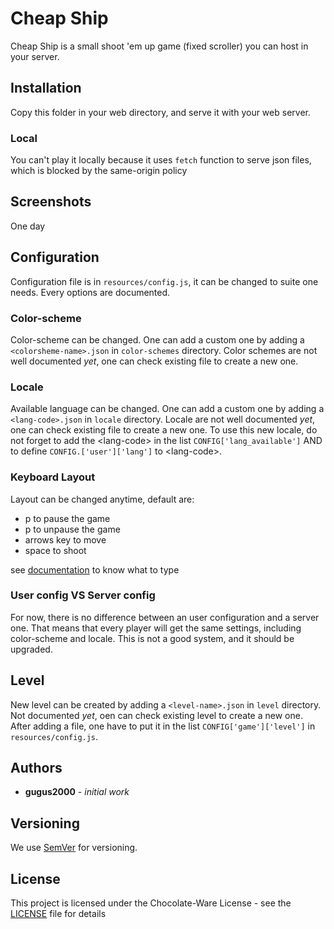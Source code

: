 # Cheap Ship

Cheap Ship is a small shoot 'em up game (fixed scroller) you can host in your server.

## Installation

Copy this folder in your web directory, and serve it with your web server.

### Local

You can't play it locally because it uses `fetch` function to serve json files, which is blocked by the same-origin policy

## Screenshots

One day

## Configuration

Configuration file is in `resources/config.js`, it can be changed to suite one needs. Every options are documented.

### Color-scheme

Color-scheme can be changed. One can add a custom one by adding a `<colorsheme-name>.json` in `color-schemes` directory. Color schemes are not well documented *yet*, one can check existing file to create a new one.

### Locale

Available language can be changed. One can add a custom one by adding a `<lang-code>.json` in `locale` directory. Locale are not well documented *yet*, one can check existing file to create a new one. To use this new locale, do not forget to add the \<lang-code\> in the list `CONFIG['lang_available']` AND to define `CONFIG.['user']['lang']` to \<lang-code\>.

### Keyboard Layout

Layout can be changed anytime, default are:
- p to pause the game
- p to unpause the game
- arrows key to move
- space to shoot

see [documentation](https://developer.mozilla.org/en-US/docs/Web/API/KeyboardEvent/key) to know what to type

### User config VS Server config

For now, there is no difference between an user configuration and a server one. That means that every player will get the same settings, including color-scheme and locale. This is not a good system, and it should be upgraded.

## Level

New level can be created by adding a `<level-name>.json` in `level` directory. Not documented *yet*, oen can check existing level to create a new one. After adding a file, one have to put it in the list `CONFIG['game']['level']` in `resources/config.js`.

## Authors

* **gugus2000** - *initial work*

## Versioning

We use [SemVer](http://semver.org/) for versioning.

## License

This project is licensed under the  Chocolate-Ware License - see the [LICENSE](LICENSE) file for details
